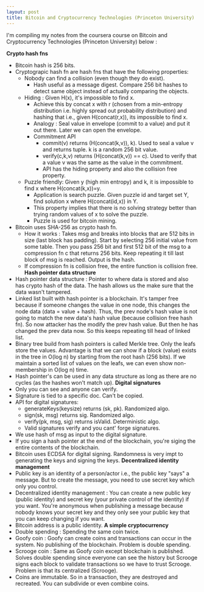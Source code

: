 ```yaml
---
layout: post
title: Bitcoin and Cryptocurrency Technologies (Princeton University)
---
```


I'm compiling my notes from the coursera course on Bitcoin and Cryptocurrency Technologies (Princeton University) below :

**Crypto hash fns**
* Bitcoin hash is 256 bits.
* Cryptograpic hash fn are hash fns that have the following properties:
  * Nobody can find a collision (even though they do exist).
    * Hash useful as a message digest. Compare 256 bit hashes to detect same object instead of actually comparing the objects.
  * Hiding : Given H(x), it's impossible to find x.
    * Achieve this by concat x with r (chosen from a min-entropy distribution i.e. highly spread out probability distribution) and hashing that i.e., given H(concat(r,x)), its impossible to find x. 
    * Analogy : Seal value in envelope (commit to a value) and put it out there. Later we can open the envelope.
    * Commitment API
      * commit(v) returns (H(concat(k,v)), k). Used to seal a value v and returns tuple. k is a random 256 bit value.
      * verify(c,k,v) returns (H(concat(k,v)) == c). Used to verify that a value v was the same as the value in the commitment.
      * API has the hiding property and also the collision free property.
  * Puzzle friendly: Given y (high min entropy) and k, it is impossible to find x where H(concat(k,x))=y.
    * Application is search puzzle. Given puzzle id and target set Y, find solution x where H(concat(id,x)) in Y.
    * This property implies that there is no solving strategy better than trying random values of x to solve the puzzle.
    * Puzzle is used for bitcoin mining.
* Bitcoin uses SHA-256 as crypto hash fn.
  * How it works : Takes msg and breaks into blocks that are 512 bits in size (last block has padding). Start by selecting 256 initial value from some table. Then you pass 256 bit and first 512 bit of the msg to a compression fn c that returns 256 bits. Keep repeating it till last block of msg is reached. Output is the hash.
  * If compression fn is collision free, the entire function is collision free.
**Hash pointer data structure**
* Hash pointer data structure : Pointer to where data is stored and also has crypto hash of the data. The hash allows us the make sure that the data wasn't tampered.
* Linked list built with hash pointer is a blockchain. It's tamper free because if someone changes the value in one node, this changes the node data (data = value + hash). Thus, the prev node's hash value is not going to match the new data's hash value (because collision free hash fn). So now attacker has the modify the prev hash value. But then he has changed the prev data now. So this keeps repeating till head of linked list.
* Binary tree build from hash pointers is called Merkle tree. Only the leafs store the values. Advantage is that we can show if a block (value) exists in the tree in O(log n) by starting from the root hash (256 bits). If we maintain a sorted list of values on the leafs, we can even show non-membership in O(log n) time.
* Hash pointer's can be used in any data structure as long as there are no cycles (as the hashes won't match up).
**Digital signatures**
* Only you can see and anyone can verify.
* Signature is tied to a specific doc. Can't be copied.
* API for digital signatures:
  * generateKeys(keysize) returns (sk, pk). Randomized algo.
  * sign(sk, msg) returns sig. Randomized algo.
  * verify(pk, msg, sig) returns isValid. Deterministic algo.
  * Valid signatures verify and you cant' forge signatures.
* We use hash of msg as input to the digital signature.
* If you sign a hash pointer at the end of the blockchain, you're siging the entire contents of the blockchain.
* Bitcoin uses ECDSA for digital signing. Randomness is very impt to generating the keys and signing the keys.
**Decentralized identity management**
* Public key is an identity of a person/actor i.e., the public key "says" a message. But to create the message, you need to use secret key which only you control.
* Decentralized identity management : You can create a new public key (public identity) and secret key (your private control of the identity) if you want. You're anonymous when publishing a message because nobody knows your secret key and they only see your public key that you can keep changing if you want.
* Bitcoin address is a public identity.
**A simple cryptocurrency**
* Double spending : Spending the same coin twice.
* Goofy coin : Goofy can create coins and transactions can occur in the system. No publishing of the blockchain. Problem is double spending.
* Scrooge coin : Same as Goofy coin except blockchain is published. Solves double spending since everyone can see the history but Scrooge signs each block to validate transactions so we have to trust Scrooge. Problem is that its centralized (Scrooge).
* Coins are immutable. So in a transaction, they are destroyed and recreated. You can subdivide or even combine coins.